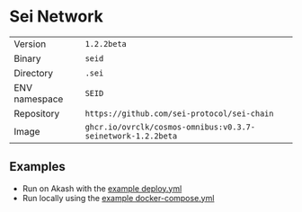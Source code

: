 # Sei Network

| | |
|---|---|
|Version|`1.2.2beta`|
|Binary|`seid`|
|Directory|`.sei`|
|ENV namespace|`SEID`|
|Repository|`https://github.com/sei-protocol/sei-chain`|
|Image|`ghcr.io/ovrclk/cosmos-omnibus:v0.3.7-seinetwork-1.2.2beta`|

## Examples

- Run on Akash with the [example deploy.yml](./deploy.yml)
- Run locally using the [example docker-compose.yml](./docker-compose.yml)